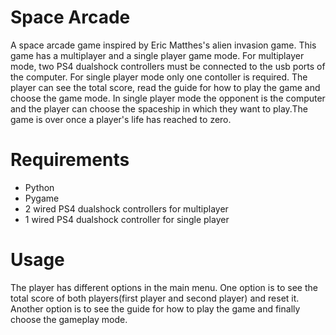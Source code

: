 # Space Arcade
 A space arcade game inspired by Eric Matthes's alien invasion game. This game has a multiplayer and a single player game mode. For multiplayer mode, two PS4 dualshock controllers must be connected to the usb ports of the computer. For single player mode only one contoller is required. The player can see the total score, read the guide for how to play the game and choose the game mode. In single player mode the opponent is the computer and the player can choose the spaceship in which they want to play.The game is over once a player's life has reached to zero.

# Requirements
- Python 
- Pygame 
- 2 wired PS4 dualshock controllers for multiplayer
- 1 wired PS4 dualshock controller for single player

# Usage 
The player has different options in the main menu. One option is to see the total score of both players(first player and second player) and reset it. Another option is to see the guide for how to play the game and finally choose the gameplay mode. 
